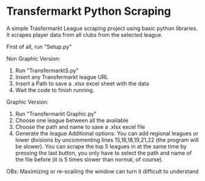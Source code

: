 # Transfermarkt Python Scraping
A simple Trasfermarkt League scraping project using basic python libraries.
It scrapes player data from all clubs from the selected league.

First of all, run "Setup.py"

Non Graphic Version:
1. Run "TransfermarktS.py"
2. Insert any Transfermarkt league URL
3. Insert a Path to save a .xlsx excel sheet with the data
4. Wait the code to finish running.

Graphic Version:
1. Run "Transfermarkt Graphic.py"
2. Choose one league between all the available
3. Choose the path and name to save a .xlsx excel file
4. Generate the league
Additional options:
You can add regional leagues or lower divisions by uncommenting lines 15,16,18,19,21,22 (the program will be slower).
You can scrape the top 5 leagues in at the same time by pressing the last button, you only have to select the path and name of the file before (it is 5 times slower than normal, of course).

OBs: Maximizing or re-scailing the window can turn it difficult to understand
